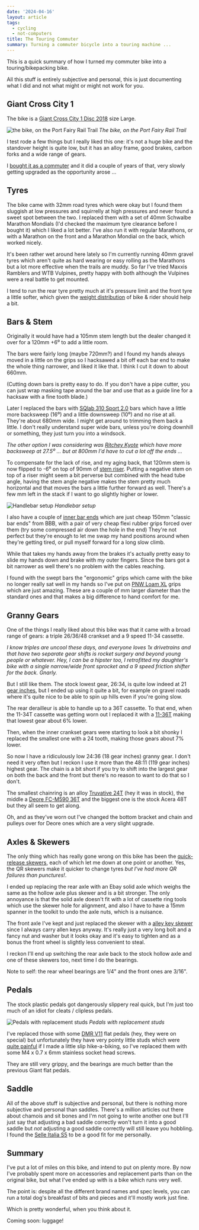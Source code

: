 ```yaml
---
date: '2024-04-16'
layout: article
tags:
  - cycling
  - not-computers
title: The Touring Commuter
summary: Turning a commuter bicycle into a touring machine ...
---
```


This is a quick summary of how I turned my commuter bike
into a touring/bikepacking bike.

All this stuff is entirely subjective and personal, this is just 
documenting what I did and not what might or might not work for you.

## Giant Cross City 1 

The bike is a [Giant Cross City 1 Disc 2018](https://www.giant-bicycles.com/au/cross-city-1-disc-2018)
size Large.

![the bike, on the Port Fairy Rail Trail](img/pfff.jpg)
*The bike, on the Port Fairy Rail Trail*

I test rode a few things but I really liked this one: it's not a huge bike and
the standover height is quite low, but it has an alloy frame, good brakes,
carbon forks and a wide range of gears.

I [bought it as a commuter](../the-cycling-bikepacking-post/#commuting-life) and
it did a couple of years of that, very slowly getting upgraded as the opportunity
arose ...

## Tyres

The bike came with 32mm road tyres which were okay but I found them sluggish at low
pressures and squirrelly at high pressures and never found a sweet spot 
between the two.  I replaced them with a set of 40mm Schwalbe Marathon Mondials
(I'd checked the maximum tyre clearance before I bought it) which I liked 
a lot better.  I've also run it with regular Marathons, or with a Marathon on the front
and a Marathon Mondial on the back, which worked nicely.

It's been rather wet around here lately so I'm currently running 40mm gravel tyres
which aren't quite as hard wearing or easy rolling as the Marathons but a lot more effective
when the trails are muddy.  So far I've tried Maxxis Ramblers and WTB Vulpines,
pretty happy with both although the Vulpines were a real battle to get mounted.

I tend to run the rear tyre pretty much at it's pressure limit and the front tyre
a little softer, which given the [weight distribution](../cooking-for-weight-weenies/)
of bike & rider should help a bit.

## Bars & Stem

Originally it would have had a 105mm stem length but the dealer changed it over
for a 120mm +6⁰ to add a little room.

The bars were fairly long (maybe 720mm?) and I found my hands
always moved in a little on the grips so I hacksawed a bit off each bar end to make
the whole thing narrower, and liked it like that.  I think I cut it down to about 660mm.

(Cutting down bars is pretty easy to do.  If you don't have a pipe cutter, you can just wrap masking 
tape around the bar and use that as a guide line for a hacksaw with a fine tooth blade.)

Later I replaced the bars with
[SQlab 310 Sport 2.0](https://www.sq-lab.com/en/area-of-use/trekking/sqlab-handlebar-310-sport-2-0-31-8.html)
bars which have a little more backsweep (16⁰) and a little downsweep (10⁰) and no rise at all.
They're about 680mm wide.  I might get around to trimming them back a little.
I don't really understand super wide bars, unless you're doing downhill or something, they just turn you into a windsock.

*The other option I was considering was
[Ritchey Kyote](https://ritcheylogic.com/bike/handlebars/comp-kyote-handlebar)
which have more backsweep at 27.5⁰ ... but at 800mm I'd have to cut a lot off
the ends ...*

To compensate for the lack of rise, and my aging back, that 120mm stem is now
flipped to -6⁰ on top of 90mm of
[stem riser](https://sheldonbrown.com/handsup.html).  Putting a negative
stem on top of a riser might seem a bit perverse but combined with the head 
tube angle, having the stem angle negative makes the stem pretty much horizontal
and that moves the bars a little further forward as well.  There's a few mm left
in the stack if I want to go slightly higher or lower.

![Handlebar setup](img/getagrip.jpg)
*Handlebar setup*

I also have a couple of [inner bar ends](https://bikepacking.com/gear/adding-alt-hand-positions-to-flat-bars/)
which are just cheap 150mm "classic bar ends" from BBB, with a pair of very cheap
flexi rubber grips forced over them (try some compressed air down the hole in the end)
They're not perfect but they're enough to let me swap my hand positions
around when they're getting tired, or pull myself forward for a long slow climb.

While that takes my hands away from the
brakes it's actually pretty easy to slide my hands down and brake with my outer fingers.
Since the bars got a bit narrower as well there's no problem with the cables
reaching.

I found with the swept bars the "ergonomic" grips which came with the bike no 
longer really sat well in my hands so I've put on
[PNW Loam XL](https://www.mtbdirect.com.au/products/pnw-components-loam-xl-grip?variant=40691101827117)
grips which are just amazing.  These are a couple of mm larger diameter 
than the standard ones and that makes a big difference to hand comfort for me.

## Granny Gears

One of the things I really liked about this bike was that it came with
a broad range of gears: a triple 26/36/48 crankset and a 9 speed 11-34 cassette.

*I know triples are uncool these days, and everyone loves 1x drivetrains
and that have two separate gear shifts is rocket surgery and beyond young 
people or whatever.  Hey, I can be a hipster too, I retrofitted my daughter's
bike with a single narrow/wide front sprocket and a 9 speed friction shifter
for the back.  Gnarly.*

But I still like them.  The stock lowest gear, 26:34, is quite low indeed at 21
[gear inches](https://www.sheldonbrown.com/gloss_g.html#gearinch), but I ended up
using it quite a bit, for example on gravel roads where it's quite nice to be able to spin
up hills even if you're going slow.

The rear derailleur is able to handle up to a 36T cassette.
To that end, when the 11-34T cassette was getting worn out I replaced it with a
[11-36T](https://www.pushys.com.au/shimano-alivio-cs-hg400-11-36t-9-speed-cassette-silver.html)
making that lowest gear about 6% lower.

Then, when the inner crankset gears were starting
to look a bit shonky I replaced the smallest one with a 24 tooth, making those gears
about 7% lower.

So now I have a ridiculously low 24:36 (18 gear inches) granny gear.
I don't need it very often but I reckon I use it more than the 48:11 (119 gear inches)
highest gear.  The chain is a bit short if you try to shift into the largest
gear on both the back and the front but there's no reason to want to do that so I don't.

The smallest chainring is an alloy
[Truvative 24T](https://www.pushys.com.au/truvativ-v1-24t-9-10-speed-triple-inner-aluminium-chainring-black.html)
(hey it was in stock), the middle a
[Deore FC-M590 36T](https://www.pushys.com.au/shimano-deore-fc-m590-36t-chainring-black.html)
and the biggest one is the stock Acera 48T but they all seem to get along.

Oh, and as they've worn out I've changed the bottom bracket and chain
and pulleys over for Deore ones which are a very slight upgrade.

## Axles & Skewers

The only thing which has really gone wrong on this bike has been the
[quick-release skewers](https://www.sheldonbrown.com/skewers.html),
each of which let me down at one point or another.  Yes, the QR skewers
make it quicker to change tyres *but I've had more QR failures than punctures!*.

I ended up replacing the rear axle with an Ebay solid axle which weighs the same
as the hollow axle plus skewer and is a bit stronger.  The only annoyance 
is that the solid axle doesn't fit with a lot of cassette ring tools which
use the skewer hole for alignment, and also I have to have a 15mm spanner 
in the toolkit to undo the axle nuts, which is a nuisance.

The front axle I've kept and just replaced the skewer with a
[alley key skewer](https://www.99bikes.com.au/qr-skewer-set-bbb-wheelfixed-allenkey)
since I always carry allen keys anyway.  It's really just a very long
bolt and a fancy nut and washer but it looks okay and it's easy to tighten and
as a bonus the front wheel is slightly less convenient to steal.

I reckon I'll end up switching the rear
axle back to the stock hollow axle and one of these skewers too, next time
I do the bearings.

Note to self: the rear wheel bearings are 1/4" and the front ones are 3/16".

## Pedals

The stock plastic pedals got dangerously slippery real quick, but I'm just
too much of an idiot for cleats / clipless pedals.

![Pedals with replacement studs](img/studs.jpg)
*Pedals with replacement studs*

I've replaced those with some [DMR V11](https://www.dmrbikes.com/Catalogue/Pedals/V11-2/V11)
flat pedals (hey, they were on special)
but unfortunately they have very pointy little studs which were
[quite painful](img/blood.jpg)
if I made a little slip hike-a-biking, so I've replaced them with 
some M4 x 0.7 x 6mm stainless socket head screws.

They are still very grippy, and the bearings are much 
better than the previous Giant flat pedals.

## Saddle

All of the above stuff is subjective and personal, but there is nothing more
subjective and personal than saddles.  There's a million articles out there
about chamois and sit bones and I'm not going to write another one but I'll
just say that adjusting a bad saddle correctly won't turn it into a good
saddle but *not* adjusting a good saddle correctly will still leave you 
hobbling.  I found the [Selle Italia S5](https://www.selleitalia.com/s-5-superflow/)
to be a good fit for me personally.

## Summary

I've put a lot of miles on this bike, and intend to put on plenty more.
By now I've probably spent more on accessories and replacement parts than
on the original bike, but what I've ended up with is a bike which runs
very well.

The point is: despite all the different brand names and spec levels, you 
can run a total dog's breakfast of bits and pieces and it'll mostly work just fine.

Which is pretty wonderful, when you think about it.

Coming soon: luggage!
